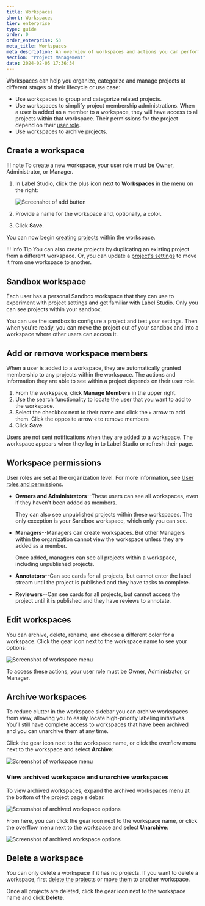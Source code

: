 ```yaml
---
title: Workspaces
short: Workspaces
tier: enterprise
type: guide
order: 0
order_enterprise: 53
meta_title: Workspaces
meta_description: An overview of workspaces and actions you can perform with workspaces. 
section: "Project Management"
date: 2024-02-05 17:36:34
---
```


Workspaces can help you organize, categorize and manage projects at different stages of their lifecycle or use case:

* Use workspaces to group and categorize related projects. 
* Use workspaces to simplify project membership administrations. When a user is added as a member to a workspace, they will have access to all projects within that workspace. Their permissions for the project depend on their [user role](admin_roles).
* Use workspaces to archive projects. 


## Create a workspace

!!! note
    To create a new workspace, your user role must be Owner, Administrator, or Manager. 


1. In Label Studio, click the plus icon next to **Workspaces** in the menu on the right:

    ![Screenshot of add button](/images/click-plus-sign.png)

2. Provide a name for the workspace and, optionally, a color. 
3. Click **Save**. 

You can now begin [creating projects](setup_project) within the workspace. 

!!! info Tip
    You can also create projects by duplicating an existing project from a different workspace. Or, you can update a [project's settings](manage_projects#Move-projects-between-workspaces) to move it from one workspace to another.  

## Sandbox workspace

Each user has a personal Sandbox workspace that they can use to experiment with project settings and get familiar with Label Studio. Only you can see projects within your sandbox. 

You can use the sandbox to configure a project and test your settings. Then when you're ready, you can move the project out of your sandbox and into a workspace where other users can access it. 

## Add or remove workspace members

When a user is added to a workspace, they are automatically granted membership to any projects within the workspace. The actions and information they are able to see within a project depends on their user role. 

1. From the workspace, click **Manage Members** in the upper right.
2. Use the search functionality to locate the user that you want to add to the workspace.
3. Select the checkbox next to their name and click the `>` arrow to add them. Click the opposite arrow `<` to remove members
4. Click **Save**.

Users are not sent notifications when they are added to a workspace. The workspace appears when they log in to Label Studio or refresh their page.

## Workspace permissions

User roles are set at the organization level. For more information, see [User roles and permissions](admin_roles).

* **Owners and Administrators**--These users can see all workspaces, even if they haven't been added as members. 

    They can also see unpublished projects within these workspaces. The only exception is your Sandbox workspace, which only you can see. 
* **Managers**--Managers can create workspaces. But other Managers within the organization cannot view the workspace unless they are added as a member. 

    Once added, managers can see all projects within a workspace, including unpublished projects. 
* **Annotators**--Can see cards for all projects, but cannot enter the label stream until the project is published and they have tasks to complete. 
* **Reviewers**--Can see cards for all projects, but cannot access the project until it is published and they have reviews to annotate. 

## Edit workspaces

You can archive, delete, rename, and choose a different color for a workspace. Click the gear icon next to the workspace name to see your options:

![Screenshot of workspace menu](/images/project/workspace-edit-modal.png)

To access these actions, your user role must be Owner, Administrator, or Manager. 

## Archive workspaces

To reduce clutter in the workspace sidebar you can archive workspaces from view, allowing you to easily locate high-priority labeling initiatives. You’ll still have complete access to workspaces that have been archived and you can unarchive them at any time.

Click the gear icon next to the workspace name, or click the overflow menu next to the workspace and select **Archive**:

![Screenshot of workspace menu](/images/project/workspace-dropdown-menu.png)

### View archived workspace and unarchive workspaces

To view archived workspaces, expand the archived workspaces menu at the bottom of the project page sidebar.

![Screenshot of archived workspace options](/images/project/workspace-archive-expand.png)

From here, you can click the gear icon next to the workspace name, or click the overflow menu next to the workspace and select **Unarchive**:

![Screenshot of archived workspace options](/images/project/workspace-unarchive-menu.png)


## Delete a workspace

You can only delete a workspace if it has no projects. If you want to delete a workspace, first [delete the projects](manage_projects#Delete-projects) or [move them](manage_projects#Move-projects-between-workspaces) to another workspace.

Once all projects are deleted, click the gear icon next to the workspace name and click **Delete**. 




